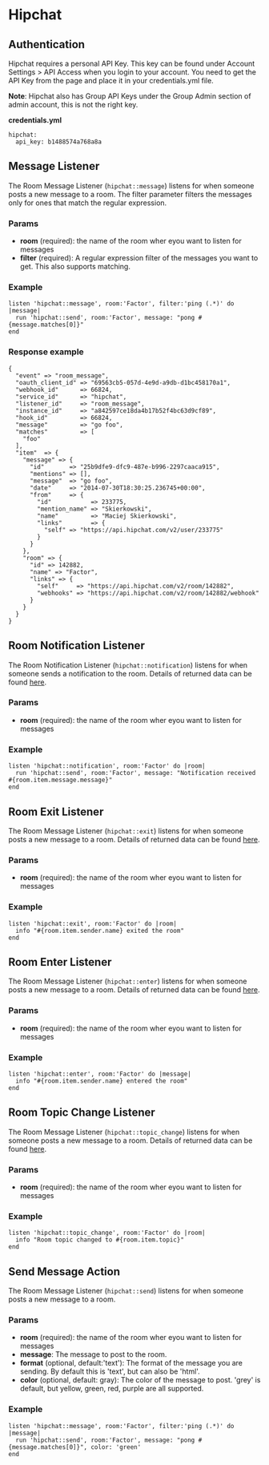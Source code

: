 # Hipchat

## Authentication
Hipchat requires a personal API Key. This key can be found under Account Settings > API Access when you login to your account. You need to get the API Key from the page and place it in your credentials.yml file.

**Note**: Hipchat also has Group API Keys under the Group Admin section of admin account, this is not the right key.

**credentials.yml**

    hipchat:
      api_key: b1488574a768a8a


## Message Listener
The Room Message Listener (`hipchat::message`) listens for when someone posts a new message to a room. The filter parameter filters the messages only for ones that match the regular expression.

### Params
- **room** (required): the name of the room wher eyou want to listen for messages
- **filter** (required): A regular expression filter of the messages you want to get. This also supports matching.

### Example
    listen 'hipchat::message', room:'Factor', filter:'ping (.*)' do |message|
      run 'hipchat::send', room:'Factor', message: "pong #{message.matches[0]}"
    end


### Response example
    {
      "event" => "room_message",
      "oauth_client_id" => "69563cb5-057d-4e9d-a9db-d1bc458170a1",
      "webhook_id"      => 66824,
      "service_id"      => "hipchat",
      "listener_id"     => "room_message",
      "instance_id"     => "a842597ce18da4b17b52f4bc63d9cf89",
      "hook_id"         => 66824,
      "message"         => "go foo",
      "matches"         => [
        "foo"
      ],
      "item"  => {
        "message" => {
          "id"       => "25b9dfe9-dfc9-487e-b996-2297caaca915",
          "mentions" => [],
          "message"  => "go foo",
          "date"     => "2014-07-30T18:30:25.236745+00:00",
          "from"     => {
            "id"           => 233775,
            "mention_name" => "Skierkowski",
            "name"         => "Maciej Skierkowski",
            "links"        => {
              "self" => "https://api.hipchat.com/v2/user/233775"
            }
          }
        },
        "room" => {
          "id" => 142882,
          "name" => "Factor",
          "links" => {
            "self"     => "https://api.hipchat.com/v2/room/142882",
            "webhooks" => "https://api.hipchat.com/v2/room/142882/webhook"
          }
        }
      }
    }

## Room Notification Listener
The Room Notification Listener (`hipchat::notification`) listens for when someone sends a notification to the room. Details of returned data can be found [here](https://www.hipchat.com/docs/apiv2/webhooks#room_notification).

### Params
- **room** (required): the name of the room wher eyou want to listen for messages

### Example
    listen 'hipchat::notification', room:'Factor' do |room|
      run 'hipchat::send', room:'Factor', message: "Notification received #{room.item.message.message}"
    end

## Room Exit Listener
The Room Message Listener (`hipchat::exit`) listens for when someone posts a new message to a room.  Details of returned data can be found [here](https://www.hipchat.com/docs/apiv2/webhooks#room_exit).

### Params
- **room** (required): the name of the room wher eyou want to listen for messages

### Example
    listen 'hipchat::exit', room:'Factor' do |room|
      info "#{room.item.sender.name} exited the room"
    end

## Room Enter Listener
The Room Message Listener (`hipchat::enter`) listens for when someone posts a new message to a room. Details of returned data can be found [here](https://www.hipchat.com/docs/apiv2/webhooks#room_enter).

### Params
- **room** (required): the name of the room wher eyou want to listen for messages

### Example
    listen 'hipchat::enter', room:'Factor' do |message|
      info "#{room.item.sender.name} entered the room"
    end

## Room Topic Change Listener
The Room Message Listener (`hipchat::topic_change`) listens for when someone posts a new message to a room. Details of returned data can be found [here](https://www.hipchat.com/docs/apiv2/webhooks#room_topic_change).

### Params
- **room** (required): the name of the room wher eyou want to listen for messages

### Example
    listen 'hipchat::topic_change', room:'Factor' do |room|
      info "Room topic changed to #{room.item.topic}"
    end

## Send Message Action
The Room Message Listener (`hipchat::send`) listens for when someone posts a new message to a room.

### Params
- **room** (required): the name of the room wher eyou want to listen for messages
- **message**: The message to post to the room.
- **format** (optional, default:'text'): The format of the message you are sending. By default this is 'text', but can also be 'html'.
- **color** (optional, default: gray): The color of the message to post. 'grey' is default, but yellow, green, red, purple are all supported.

### Example
    listen 'hipchat::message', room:'Factor', filter:'ping (.*)' do |message|
      run 'hipchat::send', room:'Factor', message: "pong #{message.matches[0]}", color: 'green'
    end
